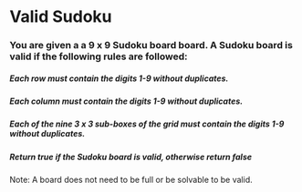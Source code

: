 # Valid Sudoku
### You are given a a 9 x 9 Sudoku board board. A Sudoku board is valid if the following rules are followed:

##### Each row must contain the digits 1-9 without duplicates.
##### Each column must contain the digits 1-9 without duplicates.
##### Each of the nine 3 x 3 sub-boxes of the grid must contain the digits 1-9 without duplicates.
##### Return true if the Sudoku board is valid, otherwise return false

Note: A board does not need to be full or be solvable to be valid.